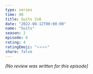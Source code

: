 ```yaml
---
type: series
time: 40
title: Suits 2x6
date: "2022-08-12T00:00:00"
name: "Suits"
season: 2
episode: 6
rating: 4
ratingEmoji: "⭐️⭐️⭐️⭐️"
share: false
---
```


_[No review was written for this episode]_
